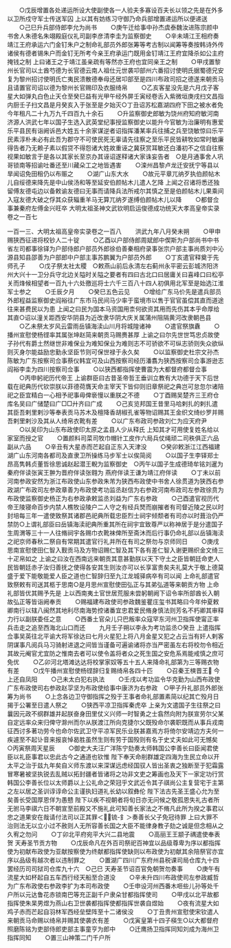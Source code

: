 <!-- { "loadSidebar": true } -->
　　○戊辰增置各处递运所设大使副使各一人验夫多寡设百夫长以领之先是在外多以卫所戍守军士传送军囚  上以其有妨练习守御乃命兵部增置递运所以便递送
　　○己巳升兵部侍郎李允为尚书
　　○庚午迁给事中孙杰虞泰魏汝进陈宗颜中书舍人朱德名朱翊殿庭仪礼司副李彦清李圭为监察御史
　　○辛未靖江王相府奏靖江王府承运六门金钉朱户之制命礼部员外郎张筹等考古制以闻筹等奏按韩诗外传诸侯有德者锡朱户而金钉无所考今亲王府承运门既用金钉靖江王府宜降杀如公主府掩钱之制  上曰诸王之于靖江虽亲疏有等然亦王府也宜同亲王之制
　　○甲戌置黎州长官司以土酋芍德为长官德云南人祖仕元世袭卭部州六番招讨使明氏据蜀德兄安复为黎州招讨使明氏亡夷民溃散德奉母还居卭部至是四川布政司招之德遂来朝贡马且请置官司诏以德为黎州长官赐印及衣服绮帛
　　○乙亥客星没先是六月戊子客星大如弹丸白色止天仓至癸巳益有光甲午经外屏壬寅经卷舌入紫微垣庚戌扫文昌指内厨壬子扫文昌是月癸亥入于张至是夕始灭○丁丑诏苏松嘉湖四府下田之被水者免今年租凡二十九万九千四百九十余石
　　○升监察御史郎敏为饶州府知府敏河南济源人洪武七年以国子生选入武英堂纪事授监察御史以能升今官敏为治廉明有惠爱乐平县民有诣阙诉邑大姓五十余家谋逆者诏指挥潘某率兵往捕之兵至饶敏惊曰乐平民素淳朴未必有此吾为郡守不可使民死无辜请先往察之至乐平民皆耕牧如常时敏廉得告者乃无赖子素以假贷不得怨诸大姓故重诬之冀获赏耳敏还白潘初不之信自往察视果如敏言于是各以其家长至京办其诬诏遂释诸大家诛妄告者　○是月通事舍人巩哥锁南等招谕吐番还至川藏朵工之地皆遇害
　　○滦州昌黎卢龙迁安抚宁等县以旱闻诏免田租仍以布赈之
　　○湖广山东大水
　　○故元平章兀纳歹执伯颜帖木儿自绥德来降先是中山侯汤和等至延安伯颜帖木儿遣人乞降  上闻之召诸将悉还独留傅友德屯边以备敕谕友德曰无事而请降兵法所戒尔其慎之至是伯颜帖木儿果乘间入寇友德大破之俘其众获辎重羊马无算兀纳歹遂缚伯颜帖木儿以降
　　○都督佥事兼秦府左傅金兴旺卒
大明太祖圣神文武钦明启运俊德成功统天大孝高皇帝实录卷之一百七




一百一三、大明太祖高皇帝实录卷之一百八
　　洪武九年八月癸未朔
　　○甲申赐狭西征进将校钞人二十锭
　　○乙酉以户部侍郎周斌郎中偰斯为户部尚书中书省左司都事徐铎为户部侍郎户部员外郎徐伯善秦相府录事张宗户部主事尚质刘中沁源县知县邵善为户部郎中户部主事苏鹏翼为户部员外郎
　　○丁亥遣官释奠于先师孔子
　　○戊子祭太社太稷　○敕燕山前后永清左右蓟州永平密云彭城济阳济州大兴十一卫分兵守北边关隘时关隘之要者有四曰古北口曰居庸关曰喜峰口曰松亭关而烽候相望者一百九十六处徼巡将士六千三百八十四人初俱用北军至是始选江淮军士参之
　　○壬辰夕月
　　○癸巳五色云见
　　○增给广东马价先是遣兵部员外郎程益监察御史阎裕往广东市马民间马少率于蛮境市以售于官官虽偿其直而道途往来甚费民以为患  上闻之曰民为国本马资国用柰何欲资其用而先伤其本乎命厚给其直○诏以潼关距西安华阴县为近改隶华阴大庆关属蒲州阻隔黄河改隶朝邑县
　　○乙未祭太岁风云雷雨岳镇海渎山川月将城隍诸神
　　○遣官祭旗纛
　　○播州宣慰使杨铿率其属张坤赵简来朝贡马赐赉甚厚  上谕之曰尔先世世笃忠贞故使子孙代有爵土然继世非难保业为难知保业为难则志不可骄欲不可纵志骄则失众欲纵则灭身尔能益励忠勤永坚臣节则可保世禄于永久矣
　　○以监察御史杜宗文孙杰陈敏为广东按察司佥事蔡仪韩宜可及山西按察司经历潘翥为狭西按察司佥事游逊志阎裕李圭为四川按察司佥事
　　○以狭西都指挥使曹震为大都督府都督佥事
　　○丙申躬祀历代帝王  上谕群臣曰古昔圣帝哲王垂训立教有大功德于天下后世载在祀典历代钦崇朕以菲德荷膺天命主宰天下皆仰则旧章祭祀之典岂可怠忽尔诸陪祀之臣宜精白一心相予祀事毋俾亵慢以重朕之不德
　　○丁酉赐吴楚齐三王府仓库名吴曰广储楚曰广□□廾齐曰广成
　　○己亥览邦国王昔里马哈剌扎的剌扎遣其臣吾剌里剌沙等奉表贡马苏木及檀降香胡椒孔雀等物诏赐其王金织文绮纱罗并赐吾剌里剌沙及其从人绮帛衣靴有差
　　○以广东布政司参政刘仁为应天府尹
　　○以吴印为山东布政使印太原之孟县人少从释氏  上知其才可用使复姓名给以家室而授之官
　　○置颜料司菜司牧巾帽针工皮作六局兵仗绳顽二司秩俱正六品副从六品
　　○辛丑有大星赤而芒起自正东入天津没
　　○癸卯敕浙江江西福建湖广山东河南各都司及直隶卫所操练马步军士以俟简阅
　　○以国子生李铎郑士昂高隽韩贞董哲徐思诚赵起潜王輗为监察御史　○丙午以国子生成德琦牟铭刘暹为秦府伴读张寅王翀为晋府伴读张翱为  燕府伴读王谦为靖江府伴读
　　○丁未以前河南参政安然为浙江布政使山东参政朱芾为狭西布政使中书舍人徐贯道为狭西右参政湖广布政司左参政章善为布政使考功监丞赵信为右参政河南布政司左参政徐贲为布政使监察御史杨正为右参政承敕监丞刘益为广东右参政
　　○己酉遣官视历代帝王陵寝命百步内禁人樵牧设陵户二人守之有经兵燹而崩摧者有司督近陵之民以时封培每三年一遣使致祭其诸郡邑祀典所载忠臣烈士祠宇倾颓者有司亦以时葺治仍严禁防○上谓礼部臣曰岳镇海渎祀典所重其所在祠宇宜致尊严以称神居于是分遣国子生周渭等三十一人往脩祠宇各赐巾衣靴袜俾所至斋沐而后行事仍命礼部以岳镇海渎之祀京师春秋二祭自有常期其遣官行礼并所在有司之祭勿与京师同日
　　○庚戌思南宣慰使田仁智入觐贡马及方物诏赐仁智及其下各有差仁智入谢更赐织金文绮三十疋帛如之  上谕之曰汝在西南远来朝贡其意甚勤朕以天下守土之臣皆朝廷命吏人民皆朝廷赤子汝归善抚之使得各安其生则汝亦可以长享富贵矣夫礼莫大于敬上德莫盛于爱下能敬能爱人臣之道也仁智辞归至九江龙城驿病卒有司以闻  上命礼部遣官致祭敕有司送其柩于思南○是月思州宣慰使田弘正与其弟弘道等来朝贡方物  上命礼部皆优其赐予先是  上以西南夷土官世居荒服未尝躬朝阙下诏令率所部酋长入朝故弘正等皆诣阙奉贡
　　○赐福建布政使司参政魏鉴瞿庄玺书其略曰今年仲夏敕卿南行以辖八闽然其地利尽南海势控诸番宜忠君爱民脩身慎法则芳名不朽卿其审释力行以副朕委任之意
　　○西番土官朵儿只巴叛率众寇罕东河州卫指挥使甯正率兵击走之追至西海北山口而还
　　九月壬子朔以李永为考功监丞○癸丑  上遣指挥佥事吴英往北平谕大将军徐达曰七月火星犯上将八月金星又犯之占云当有奸人剌客阴谋事凡阅兵马习骑射进退之间皆当谨备可遍谕诸将亦当严密虽左右将校勿令相近其故元阉官尤宜防之惟南去者可以使令盖将者众之死生国之安危系焉能戒慎之庶可免优
　　○乙卯河北塔滩达达将校掌家奴等五十五人来降命礼部第为三等赐衣物有差
　　○戊午播州宣慰使杨铿辞归复赐绮帛各四十匹
　　○召秦王樉晋王  今上还自凤阳
　　○己未太白犯右执法
　　○壬戌以考功监令华克勤为山西布政使广东布政使司右参政赵孠坚为布政使给事中康济为右参政　○甲子升礼部员外郎张筹为尚书
　　○上念各边卫守御指挥之殁于王事者命礼部置素简以纪其亡殁月日揭于公署至日遣人祭之
　　○狭西平凉卫指挥秦虎卒  上亲为文遣国子生往祭之曰曩因元政不纲群雄并起朕奋身田里仗义兴师一时智勇之士翕然向附为朕宣劳尔父某自定远率众来归俾守滁州而尔从朕渡江所向克捷尔父既殁命尔袭职既而从事兵戎南征西讨多著功劳今也命尔佐武卫守平凉军民乐业朕甚嘉焉方将倚尔安靖边方夫何一疾遽至不起讣音来报哀悼曷胜虽然生则有劳于国殁则有名于史丈夫如此可无憾矣　○丙寅祭周天星辰
　　○御史大夫汪广洋陈宁劾奏太师韩国公李善长曰臣闻君使臣以礼臣事君以忠此古今之通道也钦惟  陛下奉天命削群雄定四海为生民立命以开太平之治于兹九年矣自义师东渡以来深谋远虑经国驭人皆出圣衷之独断至于犯霜露冒寒暑被坚执锐去乱贼以拓封疆者皆诸将之功非文吏之筹画也及天下一家定功行赏韩国公李善长位以太师爵以上公礼命之荣冠乎文武近令其子祺尚公主复营宅于主第之左以居之圣训谆谆命公主谨执妇道礼长幼以叙彝伦  陛下法古先圣王盛心允为至矣善长受国厚恩佯为愚戆  陛下以疾不视朝者将旬日亦无问候之敬孤恩失礼古者所无驸马李祺六日不朝宣至前殿又不施礼此可知善长家法之不脩凡此所为揆之事君以忠之道果安在哉请付法司以正其罪＜锍-釒＞奏善长父子免冠待罪  上曰大罪不治则法无以立小过不赦则人无所容善长国之大臣不能律身教子劾之诚是但念相从之久宥之勿问
　　○丁卯北平府宛平大兴二县地震
　　○高丽王王颛子禑遣使奉表贺  天寿圣节贡方物
　　○戊辰命凡在外百司祭祀百神宜以品级尊卑为序以都指挥使为初献布政使为亚献按察使为终献都指挥使缺则以布政使为初献其余陪祭官亦宜序以品级有越次者以违制罪之
　　○置湖广四川广东府州县税课司局仓库九十四罢经历司司狱司仓库九十六　○己巳  天寿圣节诏百官免朝贺勿奏事
　　○庚午有流星大如杯起自五车西行经天船至合道没
　　○辛未升四川布政使司左参政臧哲为广东布政使右参政李扩为本司布政使
　　○壬申设河州西番木咂些儿孙等处千户所以元达鲁花赤锁南巴等充正副千户隶朵甘都指挥使司
　　○甲戌以北平故都指挥使朱杲男煜为燕山右卫世袭都指挥使都指挥世袭自煜始
　　○夜有流星大如鸡子赤而芒起自羽林军西经垒壁阵至十二诸侯没
　　○丁丑贵州宣慰使宋钦遣人来朝贡马命赐以绮帛并赐其使袭衣有差
　　○戊寅皇第十四子楧生○以大都督府照磨陈铭为吏部侍郎吏部主事童亨为郎中
　　○迁鹰扬卫指挥同知刘成为海州卫指挥同知
　　○置三山神策二门千户所
